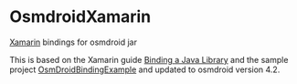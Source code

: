 OsmdroidXamarin
===============

[Xamarin](Xamarin.com) bindings for osmdroid jar

This is based on the Xamarin guide
[Binding a Java Library](http://docs.xamarin.com/guides/android/advanced_topics/java_integration_overview/binding_a_java_library_(.jar)/)
and the sample project
[OsmDroidBindingExample](https://github.com/xamarin/monodroid-samples/tree/master/OsmDroidBindingExample)
and updated to osmdroid version 4.2.
